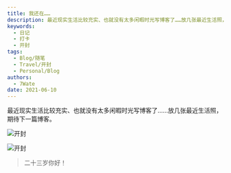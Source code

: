 ```yaml
---
title: 我还在……
description: 最近现实生活比较充实、也就没有太多闲暇时光写博客了……放几张最近生活照，期待下一篇博客。
keywords:
  - 日记
  - 打卡
  - 开封
tags:
  - Blog/随笔
  - Travel/开封
  - Personal/Blog
authors:
  - 7Wate
date: 2021-06-10
---
```


最近现实生活比较充实、也就没有太多闲暇时光写博客了……放几张最近生活照，期待下一篇博客。

![开封](https://static.7wate.com/img/2021/06/10/90216348e950a.jpg)

![开封](https://static.7wate.com/img/2021/06/10/9dc96bf2ba208.jpg)

> 二十三岁你好！
